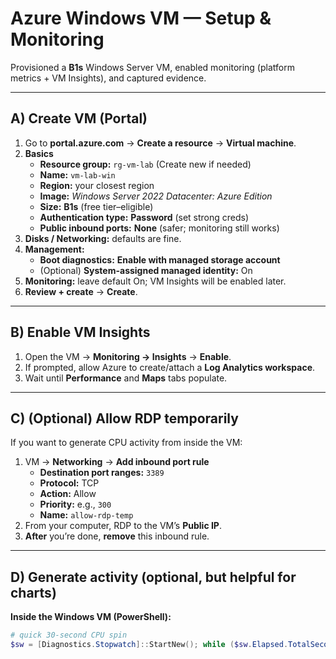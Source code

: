 # Azure Windows VM — Setup & Monitoring

Provisioned a **B1s** Windows Server VM, enabled monitoring (platform metrics + VM Insights), and captured evidence.

---

## A) Create VM (Portal)
1. Go to **portal.azure.com** → **Create a resource** → **Virtual machine**.
2. **Basics**
   - **Resource group:** `rg-vm-lab` (Create new if needed)
   - **Name:** `vm-lab-win`
   - **Region:** your closest region
   - **Image:** *Windows Server 2022 Datacenter: Azure Edition*
   - **Size:** **B1s** (free tier–eligible)
   - **Authentication type:** **Password** (set strong creds)
   - **Public inbound ports:** **None** (safer; monitoring still works)
3. **Disks / Networking:** defaults are fine.
4. **Management:**
   - **Boot diagnostics:** **Enable with managed storage account**
   - (Optional) **System-assigned managed identity:** On
5. **Monitoring:** leave default On; VM Insights will be enabled later.
6. **Review + create** → **Create**.

---

## B) Enable VM Insights
1. Open the VM → **Monitoring → Insights** → **Enable**.
2. If prompted, allow Azure to create/attach a **Log Analytics workspace**.
3. Wait until **Performance** and **Maps** tabs populate.

---

## C) (Optional) Allow RDP temporarily
If you want to generate CPU activity from inside the VM:
1. VM → **Networking** → **Add inbound port rule**
   - **Destination port ranges:** `3389`
   - **Protocol:** TCP
   - **Action:** Allow
   - **Priority:** e.g., `300`
   - **Name:** `allow-rdp-temp`
2. From your computer, RDP to the VM’s **Public IP**.
3. **After** you’re done, **remove** this inbound rule.

---

## D) Generate activity (optional, but helpful for charts)
**Inside the Windows VM (PowerShell):**
```powershell
# quick 30-second CPU spin
$sw = [Diagnostics.Stopwatch]::StartNew(); while ($sw.Elapsed.TotalSeconds -lt 30) { 1..5000 | % { [Math]::Sqrt($_) } }
